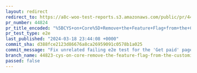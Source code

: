 ```yaml
---
layout: redirect
redirect_to: https://a8c-woo-test-reports.s3.amazonaws.com/public/pr/44824/e2e/index.html
pr_number: 44824
pr_title_encoded: "%5BCYS+on+Core%5D+Remove+the+Feature+Flag+from+the+Customize+Your+Store+flow+on+Core"
pr_test_type: e2e
last_published: "2024-03-18 23:44:08 +0000"
commit_sha: d388fce2123d86676a8ca26959091c0578b1a025
commit_message: "Fix unrelated failing e2e test for the 'Get paid' page"
branch_name: 44823-cys-on-core-remove-the-feature-flag-from-the-customize-your-store-flow-on-core
passed: false
---
```

